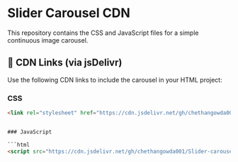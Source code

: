 # Slider Carousel CDN

This repository contains the CSS and JavaScript files for a simple continuous image carousel.

## 🔗 CDN Links (via jsDelivr)

Use the following CDN links to include the carousel in your HTML project:

### CSS

```html
<link rel="stylesheet" href="https://cdn.jsdelivr.net/gh/chethangowda001/Slider-carousel-cdn/carousel.css">


### JavaScript

```html
<script src="https://cdn.jsdelivr.net/gh/chethangowda001/Slider-carousel-cdn/carousel.js"></script>
